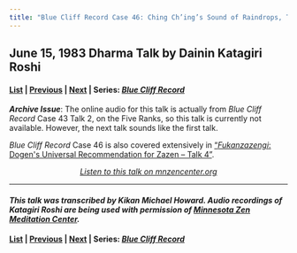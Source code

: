 ```yaml
---
title: "Blue Cliff Record Case 46: Ching Ch’ing’s Sound of Raindrops, Talk 1"
---
```


## June 15, 1983 Dharma Talk by Dainin Katagiri Roshi

#### [List](list#1983) \| [Previous](1983-06-01-Blue-Cliff-Record-Case-45-Talk-2) \| [Next](1983-08-24-Blue-Cliff-Record-Case-46-Talk-2) \| Series: [*Blue Cliff Record*](blue-cliff-record)

***Archive Issue***: The online audio for this talk is actually from *Blue Cliff Record* Case 43 Talk 2, on the Five Ranks, so this talk is currently not available. However, the next talk sounds like the first talk.

*Blue Cliff Record* Case 46 is also covered extensively in [“*Fukanzazengi*: Dogen's Universal Recommendation for Zazen – Talk 4”](1979-06-12-Fukanzazengi-Talk-4).

<p align="center" style="font-style: italic">
<a href="https://www.mnzencenter.org/the-dainin-katagiri-audio-archive/blue-cliff-record-case-46-lecture-1" target="_blank">Listen to this talk on mnzencenter.org</a>
</p>

---

#### *This talk was transcribed by Kikan Michael Howard. Audio recordings of Katagiri Roshi are being used with permission of [Minnesota Zen Meditation Center](https://www.mnzencenter.org/katagiri-project.html).*

#### [List](list#1983) \| [Previous](1983-06-01-Blue-Cliff-Record-Case-45-Talk-2) \| [Next](1983-08-24-Blue-Cliff-Record-Case-46-Talk-2) \| Series: [*Blue Cliff Record*](blue-cliff-record)
